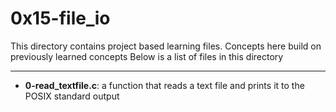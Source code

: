 # 0x15-file_io
This directory contains project based learning files.
Concepts here build on previously learned concepts
Below is a list of files in this directory

---
- **0-read_textfile.c**: a function that reads a text file and prints it to the POSIX standard  output

